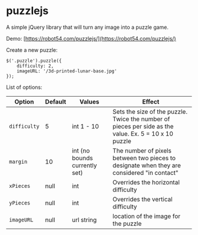 puzzlejs
========

A simple jQuery library that will turn any image into a puzzle game.

Demo: [https://robot54.com/puzzlejs/](https://robot54.com/puzzlejs/)

Create a new puzzle:
```
$('.puzzle').puzzle({
	difficulty: 2,
	imageURL: '/3d-printed-lunar-base.jpg'
});
```

List of options:

Option | Default | Values | Effect
--- | --- | --- | ---
`difficulty` | 5 | int 1 - 10 | Sets the size of the puzzle. Twice the number of pieces per side as the value. Ex. 5 = 10 x 10 puzzle
`margin` | 10 | int (no bounds currently set) | The number of pixels between two pieces to designate when they are considered "in contact"
`xPieces` | null | int | Overrides the horizontal difficulty
`yPieces` | null | int | Overrides the vertical difficulty
`imageURL` | null | url string | location of the image for the puzzle
